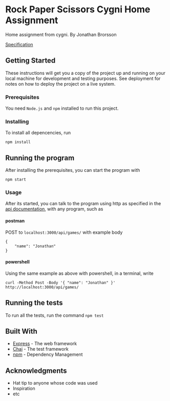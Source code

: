 # Rock Paper Scissors Cygni Home Assignment

Home assignment from cygni. By Jonathan Brorsson

[Specification](/docs/specifications.pdf)


## Getting Started

These instructions will get you a copy of the project up and running on your local machine for development and testing purposes. See deployment for notes on how to deploy the project on a live system.

### Prerequisites

You need ```Node.js``` and ```npm``` installed to run this project.

### Installing

To install all depencencies, run

```
npm install
```

## Running the program
After installing the prerequisites, you can start the program with
```
npm start
```

### Usage
After its started, you can talk to the program using http as specified in the [api documentation](/docs/api.md), with any program, such as
#### postman
POST to ```localhost:3000/api/games/``` with example body
``` 
{
	"name": "Jonathan"
}
```

#### powershell
Using the same example as above with powershell, in a terminal, write
```
curl -Method Post -Body '{ "name": "Jonathan" }' http://localhost:3000/api/games/
```

## Running the tests

To run all the tests, run the command `npm test`

## Built With

* [Express](https://expressjs.com/) - The web framework
* [Chai](https://www.chaijs.com/) - The test framework
* [npm](https://www.npmjs.com/) - Dependency Management


## Acknowledgments

* Hat tip to anyone whose code was used
* Inspiration
* etc

